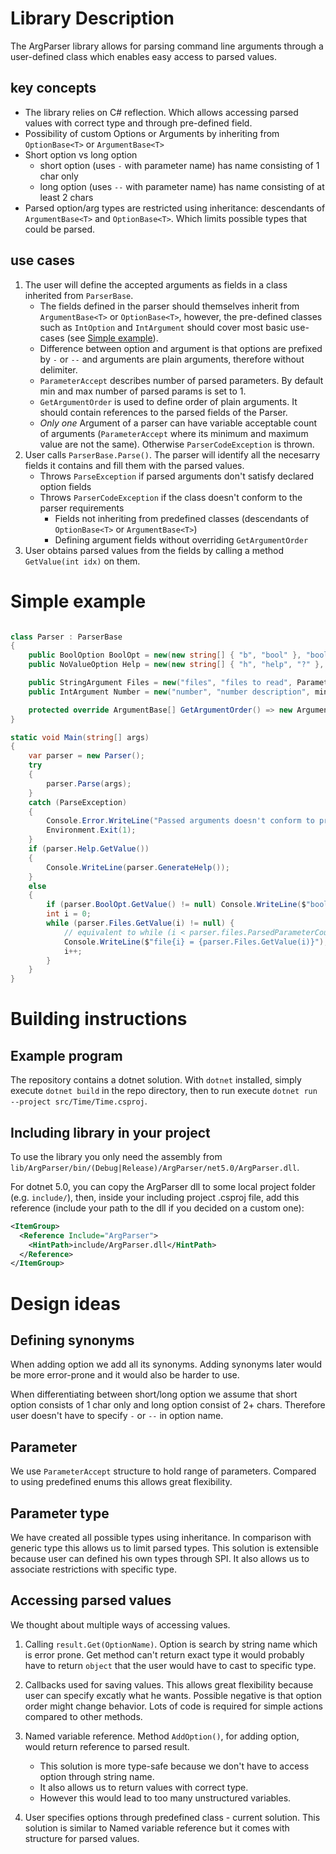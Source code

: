 # Library Description
The ArgParser library allows for parsing command line arguments through a user-defined class which enables easy access to parsed values.

## key concepts
- The library relies on C# reflection. Which allows accessing parsed values with correct type and through pre-defined field.
- Possibility of custom Options or Arguments by inheriting from `OptionBase<T>` or `ArgumentBase<T>`
- Short option vs long option
    - short option (uses `-` with parameter name) has name consisting of 1 char only
    - long option (uses `--` with parameter name) has name consisting of at least 2 chars
- Parsed option/arg types are restricted using inheritance: descendants of `ArgumentBase<T>` and `OptionBase<T>`. Which limits possible types that could be parsed.

## use cases
1. The user will define the accepted arguments as fields in a class inherited from `ParserBase`.
    - The fields defined in the parser should themselves inherit from `ArgumentBase<T>` or `OptionBase<T>`, however, the pre-defined classes such as `IntOption` and `IntArgument` should cover most basic use-cases (see [Simple example](#simple-example)).
	- Difference between option and argument is that options are prefixed by `-` or `--` and arguments are plain arguments, therefore without delimiter.
	- `ParameterAccept` describes number of parsed parameters. By default min and max number of parsed params is set to 1.
	- `GetArgumentOrder` is used to define order of plain arguments. It should contain references to the parsed fields of the Parser.
	- *Only one* Argument of a parser can have variable acceptable count of arguments (`ParameterAccept` where its minimum and maximum value are not the same). Otherwise `ParserCodeException` is thrown.
2. User calls `ParserBase.Parse()`. The parser will identify all the necesarry fields it contains and fill them with the parsed values.
    - Throws `ParseException` if parsed arguments don't satisfy declared option fields
    - Throws `ParserCodeException` if the class doesn't conform to the parser requirements
        - Fields not inheriting from predefined classes (descendants of `OptionBase<T>` or `ArgumentBase<T>`)
        - Defining argument fields without overriding `GetArgumentOrder`
3. User obtains parsed values from the fields by calling a method `GetValue(int idx)` on them.

# Simple example
```csharp

class Parser : ParserBase
{
	public BoolOption BoolOpt = new(new string[] { "b", "bool" }, "bool description", isMandatory: true);
	public NoValueOption Help = new(new string[] { "h", "help", "?" }, "show help");

	public StringArgument Files = new("files", "files to read", ParameterAccept.Any);
	public IntArgument Number = new("number", "number description", minValue: 0, defaultValue: 42);

	protected override ArgumentBase[] GetArgumentOrder() => new ArgumentBase[]{ Files, Number };
}

static void Main(string[] args)
{
	var parser = new Parser();
	try
	{
		parser.Parse(args);
	}
	catch (ParseException)
	{
		Console.Error.WriteLine("Passed arguments doesn't conform to program specification. See help for more explanation.");
		Environment.Exit(1);
	}
	if (parser.Help.GetValue())
	{
		Console.WriteLine(parser.GenerateHelp());
	}
	else
	{
		if (parser.BoolOpt.GetValue() != null) Console.WriteLine($"boolOpt = ${parser.BoolOpt.GetValue()}");
		int i = 0;
		while (parser.Files.GetValue(i) != null) {
			// equivalent to while (i < parser.files.ParsedParameterCount)
			Console.WriteLine($"file{i} = {parser.Files.GetValue(i)}");
			i++;
		}
	}
}

```

# Building instructions
## Example program
The repository contains a dotnet solution.
With `dotnet` installed, simply execute `dotnet build` in the repo directory,
then to run execute `dotnet run --project src/Time/Time.csproj`.

## Including library in your project
To use the library you only need the assembly from `lib/ArgParser/bin/(Debug|Release)/ArgParser/net5.0/ArgParser.dll`.

For dotnet 5.0, you can copy the ArgParser dll to some local project folder (e.g. `include/`),
then, inside your including project .csproj file, add this reference (include your path to the dll if you decided on a custom one):
```xml
<ItemGroup>
  <Reference Include="ArgParser">
    <HintPath>include/ArgParser.dll</HintPath>
  </Reference>
</ItemGroup>
```

# Design ideas
## Defining synonyms
When adding option we add all its synonyms. Adding synonyms later would be more error-prone and it would also be harder to use.

When differentiating between short/long option we assume that short option consists of 1 char only and long option consist of 2+ chars. Therefore user doesn't have to specify `-` or `--` in option name.

## Parameter
We use `ParameterAccept` structure to hold range of parameters. Compared to using predefined enums this allows great flexibility. 

## Parameter type
We have created all possible types using inheritance. In comparison with generic type this allows us to limit parsed types. This solution is extensible because user can defined his own types through SPI. It also allows us to associate restrictions with specific type.

## Accessing parsed values
We thought about multiple ways of accessing values.

1. Calling `result.Get(OptionName)`. Option is search by string name which is error prone. Get method can't return exact type it would probably have to return `object` that the user would have to cast to specific type.

2. Callbacks used for saving values. This allows great flexibility because user can specify excatly what he wants. Possible negative is that option order might change behavior. Lots of code is required for simple actions compared to other methods.

3. Named variable reference. Method `AddOption()`, for adding option, would return reference to parsed result. 
	- This solution is more type-safe because we don't have to access option through string name.
	- It also allows us to return values with correct type.
	- However this would lead to too many unstructured variables. 

4. User specifies options through predefined class - current solution. This solution is similar to Named variable reference but it comes with structure for parsed values.

